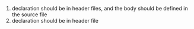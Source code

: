 1. declaration should be in header files, and the body should be defined in the source file
2. declaration should be in header file